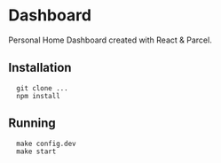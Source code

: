 # Dashboard

Personal Home Dashboard created with React & Parcel.

## Installation
```
  git clone ...
  npm install
```

## Running

```
  make config.dev
  make start
```

